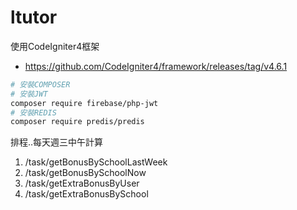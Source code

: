 # ltutor
使用CodeIgniter4框架
- https://github.com/CodeIgniter4/framework/releases/tag/v4.6.1

```bash
# 安裝COMPOSER
# 安裝JWT
composer require firebase/php-jwt
# 安裝REDIS
composer require predis/predis
```

排程..每天週三中午計算
1. /task/getBonusBySchoolLastWeek 
2. /task/getBonusBySchoolNow 
3. /task/getExtraBonusByUser  
4. /task/getExtraBonusBySchool
